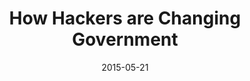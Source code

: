 ---
layout: post
categories: 
- talk
title: "How Hackers are Changing Government"
location: "Better Government Association"
date: 2015-05-21
image: /images/talks/bga-hack-gov.png
description: "In an interview with the Better Government Association, I talk about the Chi Hack Night, DataMade and the work we are doing to improve our government and society. <a href='http://www.bettergov.org/pothole_abandoned_car_theres_an_app_for_that/'>Read the full article</a>."
link: https://www.youtube.com/watch?v=7P39rXMCpJc
featured: false
published: true
---